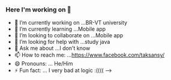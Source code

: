 ### Here I'm working on 👋



- 🔭 I’m currently working on ...BR-VT university
- 🌱 I’m currently learning ...Mobile app
- 👯 I’m looking to collaborate on ...Mobile app
- 🤔 I’m looking for help with ...study java
- 💬 Ask me about ...I don't know
- 📫 How to reach me: ...https://www.facebook.com/taksansy/
- 😄 Pronouns: ... He/Him
- ⚡ Fun fact: ... I very bad at logic :((((
-->
